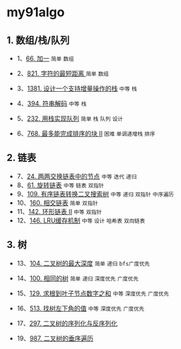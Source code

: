 # my91algo

## 1. 数组/栈/队列

* 1、[66. 加一](https://github.com/sinkhaha/my91algo/blob/master/1_plusOne_66.md) `简单` `数组`

* 2、[821. 字符的最短距离 ](https://github.com/sinkhaha/my91algo/blob/master/2_shortestToChar_821.md) `简单` `数组`

* 3、[1381. 设计一个支持增量操作的栈](https://github.com/sinkhaha/my91algo/blob/master/3_CustomStack_1381.md) `中等` `栈`

* 4、[394. 符串解码](https://github.com/sinkhaha/my91algo/blob/master/4_decodeString_394.md) `中等` `栈`

* 5、[232. 用栈实现队列](https://github.com/sinkhaha/my91algo/blob/master/5_MyQueue_232.md)  `简单` `栈` `队列` `设计`

* 6、[768. 最多能完成排序的块 II](https://github.com/sinkhaha/my91algo/blob/master/6_maxChunksToSorted_768.md) `困难` `单调递增栈` `排序`

## 2. 链表
* 7、[24. 两两交换链表中的节点](https://github.com/sinkhaha/my91algo/blob/master/7_swapPairs_24.md) `中等` `迭代` `递归`
* 8、[61. 旋转链表](https://github.com/sinkhaha/my91algo/blob/master/8_rotateRight_61.md) `中等` `链表` `双指针`
* 9、[109. 有序链表转换二叉搜索树](https://github.com/sinkhaha/my91algo/blob/master/9_sortedListToBST_109.md) `中等` `递归` `双指针` `中序遍历`
* 10、[160. 相交链表](https://github.com/sinkhaha/my91algo/blob/master/10_getIntersectionNode_106.md) `简单` `双指针`
* 11、[142. 环形链表 II](https://github.com/sinkhaha/my91algo/blob/master/11_detectCycle_142.md) `中等` `双指针`
* 12、[146. LRU缓存机制](https://github.com/sinkhaha/my91algo/blob/master/12_LRUCache_146.md) `中等` `设计` `哈希表` `双向链表`

## 3. 树
* 13、[104. 二叉树的最大深度](https://github.com/sinkhaha/my91algo/blob/master/13_maxDepth_104.md) `简单` `递归` `bfs广度优先`

* 14、[100. 相同的树](https://github.com/sinkhaha/my91algo/blob/master/14_isSameTree_100.md) `简单` `递归` `深度优先` `广度优先`
* 15、[129. 求根到叶子节点数字之和](https://github.com/sinkhaha/my91algo/blob/master/15_sumNumbers_129.md) `中等` `深度优先` `广度优先`

* 16、[513. 找树左下角的值](https://github.com/sinkhaha/my91algo/blob/master/16_findBottomLeftValue_513.md) `中等` `深度优先` `广度优先`

* 17、[297. 二叉树的序列化与反序列化](https://github.com/sinkhaha/my91algo/blob/master/17_serialize_297.md)

* 19、[987. 二叉树的垂序遍历](https://github.com/sinkhaha/my91algo/blob/master/18_verticalTraversal_987.md)